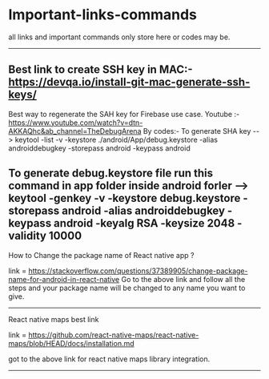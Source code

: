 # Important-links-commands
all links and important commands only store here or codes may be.

------------------------------------------------------------------------------------------------------------------------------------
Best link to create SSH key in MAC:-
https://devqa.io/install-git-mac-generate-ssh-keys/
----------------------------------------------------------------------------------------------------------------------------------------------------
Best way to regenerate the SAH key for Firebase use case.
Youtube :- https://www.youtube.com/watch?v=dtn-AKKAQhc&ab_channel=TheDebugArena
By codes:-
To generate SHA key --> keytool -list -v -keystore ./android/App/debug.keystore -alias androiddebugkey -storepass android -keypass android

To generate debug.keystore file run this command in app folder inside android forler --> keytool -genkey -v -keystore debug.keystore -storepass android -alias androiddebugkey -keypass android -keyalg RSA -keysize 2048 -validity 10000
----------------------------------------------------------------------------------------------------------------------------------------------------------
How to Change the package name of React native app ?

link = https://stackoverflow.com/questions/37389905/change-package-name-for-android-in-react-native
Go to the above link and follow all the steps and your package name will be changed to any name you want to give.

----------------------------------------------------------------------------------------------------------------------------------------------------------
React native maps best link 

link = https://github.com/react-native-maps/react-native-maps/blob/HEAD/docs/installation.md

got to the above link for react native maps library integration.

----------------------------------------------------------------------------------------------------------------------------------------------------------
